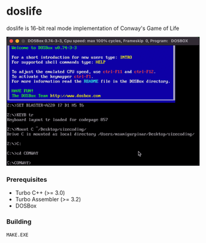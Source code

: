 # doslife
doslife is 16-bit real mode implementation of Conway's Game of Life

![doslife](ASSETS/doslife.gif)

### Prerequisites
+ Turbo C++ (>= 3.0)
+ Turbo Assembler (>= 3.2)
+ DOSBox

### Building
```bash
MAKE.EXE
```
